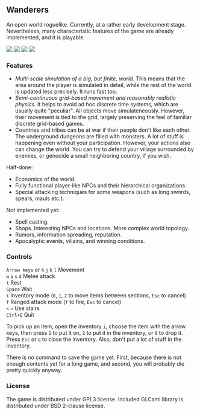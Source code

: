 
## Wanderers

An open world roguelike. Currently, at a rather early development stage. 
Nevertheless, many characteristic features of the game are already implemented, and it is playable.

[![](http://i.imgur.com/S8syczzs.png)](http://i.imgur.com/S8syczz.png) 
[![](http://i.imgur.com/LQgZCbVs.png)](http://i.imgur.com/LQgZCbV.png) 
[![](http://i.imgur.com/pKucMxvs.png)](http://i.imgur.com/pKucMxv.png) 
[![](http://i.imgur.com/0QB9Ibzs.png)](http://i.imgur.com/0QB9Ibz.png) 

### Features
  * *Multi-scale simulation of a big, but finite, world.* 
    This means that the area around the player is
    simulated in detail, while the rest of the world is updated 
    less precisely. It runs fast too.    
  * *Semi-continuous grid-based movement and reasonably realistic physics.*
    It helps to avoid ad hoc discrete time systems, which are
    usually quite "peculiar".
    All objects move simulateneously. However, their movement is tied to the grid, 
    largely preserving the feel of familiar discrete grid-based games.    
  * Countries and tribes can be at war if their people don't like each other. The underground dungeons 
    are filled with monsters. A lot of stuff is happening even without your participation. 
    However, your actions also can change the world. You can try to defend your village surrounded by
    enemies, or genocide a small neighboring country, if you wish.        

Half-done:     

  * Economics of the world.     
  * Fully functional player-like NPCs and their hierarchical organizations.   
  * Special attacking techniques for some weapons (such as long swords, spears, mauls etc.).   

Not implemented yet:    

  * Spell casting.   
  * Shops. Interesting NPCs and locations. More complex world topology.   
  * Rumors, information spreading, reputation.    
  * Apocalyptic events, villains, and winning conditions.    

### Controls
`Arrow keys` or `h` `j` `k` `l` Movement  
`w` `a` `s` `d` Melee attack   
`t` Rest   
`Space` Wait   
`i` Inventory mode (`0`, `1`, `2` to move items between sections, `Esc` to cancel)   
`f` Ranged attack mode (`f` to fire, `Esc` to cancel)   
`<` `>` Use stairs    
`Ctrl+Q` Quit   

To pick up an item, open the inventory `i`, choose the item with the arrow keys,
then press `1` to put it on, `2` to put it in the inventory, or `0` to drop it.
Press `Esc` or `q` to close the inventory. Also, don't put a lot of stuff in 
the inventory. 

There is no command to save the game yet. 
First, because there is not enough contents yet for a long game, 
and second, you will probably die pretty quickly anyway. 

### License
The game is distributed under GPL3 license. 
Included GLCaml library is distributed under BSD 2-clause license.
